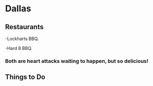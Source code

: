 # Dallas

## Restaurants
-Lockharts BBQ.

-Hard 8 BBQ.  

### Both are heart attacks waiting to happen, but so delicious!

## Things to Do


### 
